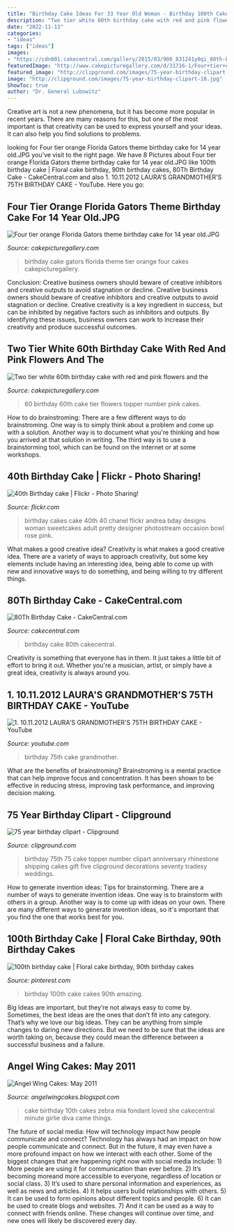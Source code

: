 ```yaml
---
title: "Birthday Cake Ideas For 33 Year Old Woman - Birthday 100th Cake Cakes 90th Amazing"
description: "Two tier white 60th birthday cake with red and pink flowers and the"
date: "2022-11-13"
categories:
- "ideas"
tags: ["ideas"]
images:
- "https://cdn001.cakecentral.com/gallery/2015/03/900_831241y0qi_80th-birthday-cake.jpg"
featuredImage: "http://www.cakepicturegallery.com/d/31716-1/Four+tier+orange+Florida+Gators+theme+birthday+cake+for+14+year+old.JPG"
featured_image: "http://clipground.com/images/75-year-birthday-clipart-18.jpg"
image: "http://clipground.com/images/75-year-birthday-clipart-18.jpg"
ShowToc: true
author: "Dr. General Lubowitz"
---
```



Creative art is not a new phenomena, but it has become more popular in recent years. There are many reasons for this, but one of the most important is that creativity can be used to express yourself and your ideas. It can also help you find solutions to problems.

	

		
looking for Four tier orange Florida Gators theme birthday cake for 14 year old.JPG you've visit to the right page. We have 8 Pictures about Four tier orange Florida Gators theme birthday cake for 14 year old.JPG like 100th birthday cake | Floral cake birthday, 90th birthday cakes, 80Th Birthday Cake - CakeCentral.com and also 1. 10.11.2012 LAURA&#039;S GRANDMOTHER&#039;S 75TH BIRTHDAY CAKE - YouTube. Here you go:
		
    
## Four Tier Orange Florida Gators Theme Birthday Cake For 14 Year Old.JPG

<img loading=lazy src="http://www.cakepicturegallery.com/d/31716-1/Four+tier+orange+Florida+Gators+theme+birthday+cake+for+14+year+old.JPG" onerror="this.onerror=null;this.src='https://tse2.mm.bing.net/th?id=OIP.sQY-Tt1cw0xg94119QQAGgAAAA&amp;pid=15.1';" alt="Four tier orange Florida Gators theme birthday cake for 14 year old.JPG">

_Source: cakepicturegallery.com_

>birthday cake gators florida theme tier orange four cakes cakepicturegallery. 

	

Conclusion: Creative business owners should beware of creative inhibitors and creative outputs to avoid stagnation or decline.
Creative business owners should beware of creative inhibitors and creative outputs to avoid stagnation or decline. Creative creativity is a key ingredient in success, but can be inhibited by negative factors such as inhibitors and outputs. By identifying these issues, business owners can work to increase their creativity and produce successful outcomes.

    
## Two Tier White 60th Birthday Cake With Red And Pink Flowers And The

<img loading=lazy src="http://www.cakepicturegallery.com/d/56491-1/Two+tier+white+60th+birthday+cake+with+red+and+pink+flowers+and+the+number+60+as+a+topper.JPG" onerror="this.onerror=null;this.src='https://tse4.mm.bing.net/th?id=OIP.28RpG3JYEUXYgldZE2Q17QHaLS&amp;pid=15.1';" alt="Two tier white 60th birthday cake with red and pink flowers and the">

_Source: cakepicturegallery.com_

>60 birthday 60th cake tier flowers topper number pink cakes. 

	

How to do brainstroming:
There are a few different ways to do brainstroming. One way is to simply think about a problem and come up with a solution. Another way is to document what you're thinking and how you arrived at that solution in writing. The third way is to use a brainstorming tool, which can be found on the internet or at some workshops.

    
## 40th Birthday Cake | Flickr - Photo Sharing!

<img loading=lazy src="http://farm4.staticflickr.com/3350/4595424241_5fe5f56060_z.jpg" onerror="this.onerror=null;this.src='https://tse2.mm.bing.net/th?id=OIP.AkP0QoUDH8JByY_8o2AeDwAAAA&amp;pid=15.1';" alt="40th Birthday cake | Flickr - Photo Sharing!">

_Source: flickr.com_

>birthday cakes cake 40th 40 chanel flickr andrea bday designs woman sweetcakes adult pretty designer photostream occasion bowl rose pink. 

	

What makes a good creative idea?
Creativity is what makes a good creative idea. There are a variety of ways to approach creativity, but some key elements include having an interesting idea, being able to come up with new and innovative ways to do something, and being willing to try different things.

    
## 80Th Birthday Cake - CakeCentral.com

<img loading=lazy src="https://cdn001.cakecentral.com/gallery/2015/03/900_831241y0qi_80th-birthday-cake.jpg" onerror="this.onerror=null;this.src='https://tse4.mm.bing.net/th?id=OIP.ZN86MYJdBR0UAo-cmPAEJAHaIW&amp;pid=15.1';" alt="80Th Birthday Cake - CakeCentral.com">

_Source: cakecentral.com_

>birthday cake 80th cakecentral. 

	

Creativity is something that everyone has in them. It just takes a little bit of effort to bring it out. Whether you're a musician, artist, or simply have a great idea, creativity is always around you.

    
## 1. 10.11.2012 LAURA&#039;S GRANDMOTHER&#039;S 75TH BIRTHDAY CAKE - YouTube

<img loading=lazy src="https://i.ytimg.com/vi/j8T2t-dOw64/maxresdefault.jpg" onerror="this.onerror=null;this.src='https://tse3.mm.bing.net/th?id=OIP.kkaLKNWYRhqePKns81hp6AHaEK&amp;pid=15.1';" alt="1. 10.11.2012 LAURA&#039;S GRANDMOTHER&#039;S 75TH BIRTHDAY CAKE - YouTube">

_Source: youtube.com_

>birthday 75th cake grandmother. 

	

What are the benefits of brainstroming?
Brainstroming is a mental practice that can help improve focus and concentration. It has been shown to be effective in reducing stress, improving task performance, and improving decision making.

    
## 75 Year Birthday Clipart - Clipground

<img loading=lazy src="http://clipground.com/images/75-year-birthday-clipart-18.jpg" onerror="this.onerror=null;this.src='https://tse3.mm.bing.net/th?id=OIP.reUqpAy1SnlbX1nKOHz46gHaFT&amp;pid=15.1';" alt="75 year birthday clipart - Clipground">

_Source: clipground.com_

>birthday 75th 75 cake topper number clipart anniversary rhinestone shipping cakes gift five clipground decorations seventy tradesy weddings. 

	

How to generate invention ideas: Tips for brainstorming.
There are a number of ways to generate invention ideas. One way is to brainstorm with others in a group. Another way is to come up with ideas on your own. There are many different ways to generate invention ideas, so it's important that you find the one that works best for you.

    
## 100th Birthday Cake | Floral Cake Birthday, 90th Birthday Cakes

<img loading=lazy src="https://i.pinimg.com/736x/26/93/c9/2693c94cd7b69961befdff988f4dfdbe.jpg" onerror="this.onerror=null;this.src='https://tse2.mm.bing.net/th?id=OIP.KEfW6sic4iDF7mxk9QYkggHaJ3&amp;pid=15.1';" alt="100th birthday cake | Floral cake birthday, 90th birthday cakes">

_Source: pinterest.com_

>birthday 100th cake cakes 90th amazing. 

	

Big Ideas are important, but they’re not always easy to come by. Sometimes, the best ideas are the ones that don’t fit into any category. That’s why we love our big ideas. They can be anything from simple changes to daring new directions. But we need to be sure that the ideas are worth taking on, because they could mean the difference between a successful business and a failure.

    
## Angel Wing Cakes: May 2011

<img loading=lazy src="http://2.bp.blogspot.com/-JKFxFclAj2A/TdHPMwfmF4I/AAAAAAAAADU/4vKT1kt0q_A/s1600/113.jpg" onerror="this.onerror=null;this.src='https://tse2.mm.bing.net/th?id=OIP.M3A0RtMg3p_d4234aG37_QHaMY&amp;pid=15.1';" alt="Angel Wing Cakes: May 2011">

_Source: angelwingcakes.blogspot.com_

>cake birthday 10th cakes zebra mia fondant loved she cakecentral minute girlie diva came things. 

	

The future of social media: How will technology impact how people communicate and connect?
Technology has always had an impact on how people communicate and connect. But in the future, it may even have a more profound impact on how we interact with each other. Some of the biggest changes that are happening right now with social media include: 1) More people are using it for communication than ever before. 2) It’s becoming moreand more accessible to everyone, regardless of location or social class. 3) It’s used to share personal information and experiences, as well as news and articles. 4) It helps users build relationships with others. 5) It can be used to form opinions about different topics and people. 6) It can be used to create blogs and websites. 7) And it can be used as a way to connect with friends online. These changes will continue over time, and new ones will likely be discovered every day.

